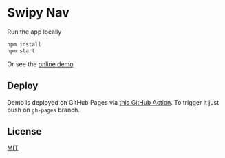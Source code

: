 # Swipy Nav

Run the app locally

```sh
npm install
npm start
```

Or see the [online demo](https://fibo.github.io/swipy-nav)

## Deploy

Demo is deployed on GitHub Pages via [this GitHub Action](./.github/workflows/deploy.yml).
To trigger it just push on `gh-pages` branch.

## License

[MIT](https://fibo.github.io/mit-license)
